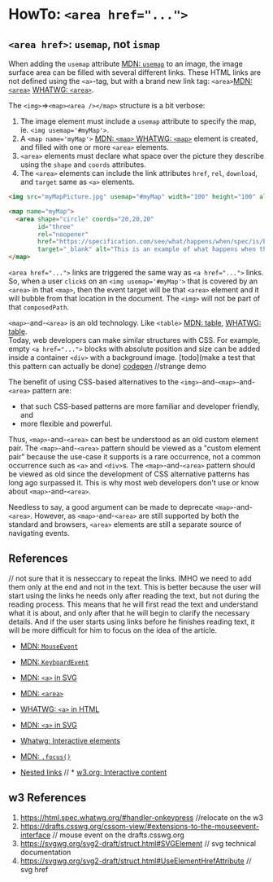 # HowTo: `<area href="...">`

## `<area href>`: `usemap`, not `ismap`

When adding the `usemap` attribute [MDN: `usemap`](https://html.spec.whatwg.org/#attr-hyperlink-usemap) to an image, the image surface area can be filled with several different links.
These HTML links are not defined using the `<a>`-tag, but with a brand new link tag: `<area>`[MDN: `<area>`](https://developer.mozilla.org/en-US/docs/Web/HTML/Element/area) [WHATWG: `<area>`](https://html.spec.whatwg.org/multipage/image-maps.html#the-area-element).

The `<img>`=>`<map><area /></map>` structure is a bit verbose:
1. The image element must include a `usemap` attribute to specify the map, ie. `<img usemap='#myMap'>`.
2. A `<map name='myMap'>` [MDN: `<map>` ](https://developer.mozilla.org/en-US/docs/Web/HTML/Element/map) [WHATWG: `<map>`](https://html.spec.whatwg.org/multipage/image-maps.html#the-map-element) element is created, and filled with one or more `<area>` elements.
3. `<area>` elements must declare what space over the picture they describe using the
`shape` and `coords` attributes.
4. The `<area>` elements can include the link attributes `href`, `rel`, `download`, and `target`
same as `<a>` elements. 

```html
<img src="myMapPicture.jpg" usemap="#myMap" width="100" height="100" alt="mapPicture"/>

<map name="myMap">
  <area shape="circle" coords="20,20,20"
        id="three"
        rel="noopener"
        href="https://specification.com/see/what/happens/when/spec/is/based/on/use.case"
        target="_blank" alt="This is an example of what happens when the spec is made too close to the use case" accesskey="p"/>
</map>
```

`<area href="...">` links are triggered the same way as `<a href="...">` links.
So, when a user `click`s on an `<img usemap='#myMap'>` that is covered by an `<area>` in that `<map>`,
then the event target will be that `<area>` element and it will bubble from that location in the document. 
The `<img>` will not be part of that `composedPath`.

`<map>`-and-`<area>` is an old technology. Like `<table>` [MDN: table](https://developer.mozilla.org/en-US/docs/Web/HTML/Element/table), [WHATWG: table](https://html.spec.whatwg.org/multipage/tables.html#the-table-element).<br>
Today, web developers can make similar structures with CSS.
For example, empty `<a href="...">` blocks with absolute position and size 
can be added inside a container `<div>` with a background image. 
[todo](make a test that this pattern can actually be done) [codepen](https://codepen.io/Halochkin/pen/EGyJGM) //strange demo

The benefit of using CSS-based alternatives to the `<img>`-and-`<map>`-and-`<area>` pattern are:
 * that such CSS-based patterns are more familiar and developer friendly, and 
 * more flexible and powerful.

Thus, `<map>`-and-`<area>` can best be understood as an old custom element pair.
The `<map>`-and-`<area>` pattern should be viewed as a "custom element pair" because 
the use-case it supports is a rare occurrence, not a common occurrence such as `<a>` and `<div>`s.
The `<map>`-and-`<area>` pattern should be viewed as old since the development of CSS
alternative patterns has long ago surpassed it.
This is why most web developers don't use or know about `<map>`-and-`<area>`.

Needless to say, a good argument can be made to deprecate `<map>`-and-`<area>`.
However, as `<map>`-and-`<area>` are still supported by both the standard and browsers, 
`<area>` elements are still a separate source of navigating events.

## References 
// not sure that it is nesseccary to repeat the links. IMHO we need to add them only at the end and not in the text. This is better because the user will start using the links he needs only after reading the text, but not during the reading process. This means that he will first read the text and understand what it is about, and only after that he will begin to clarify the necessary details. And if the user starts using links before he finishes reading text, it will be more difficult for him to focus on the idea of the article.

 * [MDN: `MouseEvent`](https://developer.mozilla.org/en-US/docs/Web/API/MouseEvent)
 * [MDN: `KeyboardEvent`](https://developer.mozilla.org/en-US/docs/Web/API/KeyboardEvent)
 * [MDN: `<a>` in SVG](https://developer.mozilla.org/en-US/docs/Web/SVG/Element/a)
 * [MDN: `<area>`](https://developer.mozilla.org/en-US/docs/Web/HTML/Element/area)
 * [WHATWG: `<a>` in HTML](https://html.spec.whatwg.org/multipage/text-level-semantics.html#the-a-element)
 * [MDN: `<a>` in SVG](https://developer.mozilla.org/en-US/docs/Web/SVG/Element/a)
 * [Whatwg: Interactive elements](https://html.spec.whatwg.org/multipage/interactive-elements.html)
 * [MDN: `.focus()`](https://developer.mozilla.org/en-US/docs/Web/API/HTMLElement/focus)
 
 * [Nested links](https://www.kizu.ru/nested-links/)
// * [w3.org: Interactive content](https://www.w3.org/TR/html5/dom.html#interactive-content)


## w3 References
1. https://html.spec.whatwg.org/#handler-onkeypress  //relocate on the w3
2. https://drafts.csswg.org/cssom-view/#extensions-to-the-mouseevent-interface  // mouse event on the drafts.csswg.org
3. https://svgwg.org/svg2-draft/struct.html#SVGElement  // svg technical documentation
4. https://svgwg.org/svg2-draft/struct.html#UseElementHrefAttribute // svg href
